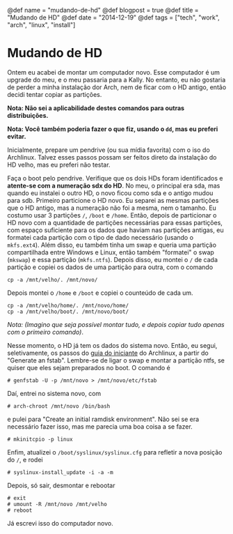 @def name = "mudando-de-hd"
@def blogpost = true
@def title = "Mudando de HD"
@def date = "2014-12-19"
@def tags = ["tech", "work", "arch", "linux", "install"]

# Mudando de HD

Ontem eu acabei de montar um computador novo.
Esse computador é um upgrade do meu, e o meu passaria para a Kally.
No entanto, eu não gostaria de perder a minha instalação dor Arch,
nem de ficar com o HD antigo, então decidi tentar copiar as partições.

**Nota: Não sei a aplicabilidade destes comandos para outras distribuições.**

**Nota: Você também poderia fazer o que fiz, usando o `dd`, mas eu preferi
evitar.**

Inicialmente, prepare um pendrive (ou sua mídia favorita)
com o iso do Archlinux.
Talvez esses passos possam ser feitos direto da instalação do HD velho,
mas eu preferi não testar.

Faça o boot pelo pendrive.
Verifique que os dois HDs foram identificados e
**atente-se com a numeração sdx do HD**. No meu, o principal era sda, mas quando
eu instalei o outro HD, o novo ficou como sda e o antigo mudou para sdb.
Primeiro particione o HD novo. Eu separei as mesmas partições que o HD antigo,
mas a numeração não foi a mesma, nem o tamanho.
Eu costumo usar 3 partições `/`, `/boot` e `/home`.
Então, depois de particionar o HD novo com a quantidade de partições necessárias
para essas partições, com espaço suficiente para os dados que haviam nas
partições antigas, eu formatei cada partição com o tipo de dado necessário
(usando o `mkfs.ext4`).
Além disso, eu também tinha um swap e queria uma partição compartilhada entre
Windows e Linux, então também "formatei" o swap (`mkswap`) e essa partição
(`mkfs.ntfs`).
Depois disso, eu montei o `/` de cada partição e copiei os dados de uma partição
para outra, com o comando

```
cp -a /mnt/velho/. /mnt/novo/
```

Depois montei o `/home` e `/boot` e copiei o counteúdo de cada um.

```
cp -a /mnt/velho/home/. /mnt/novo/home/
cp -a /mnt/velho/boot/. /mnt/novo/boot/
```

*Nota: (Imagino que seja possível montar tudo, e depois copiar tudo apenas com o
primeiro comando)*.

Nesse momento, o HD já tem os dados do sistema novo. Então, eu segui,
seletivamente, os passos do [guia do
iniciante](https://wiki.archlinux.org/index.php/beginners%27_guide#Generate_an_fstab)
do Archlinux, a partir do "Generate an fstab". Lembre-se de ligar o swap e
montar a partição ntfs, se quiser que eles sejam preparados no boot.
O comando é

```
# genfstab -U -p /mnt/novo > /mnt/novo/etc/fstab
```

Daí, entrei no sistema novo, com

```
# arch-chroot /mnt/novo /bin/bash
```

e pulei para "Create an initial ramdisk environment".
Não sei se era necessário fazer isso,
mas me parecia uma boa coisa a se fazer.

```
# mkinitcpio -p linux
```

Enfim, atualizei o `/boot/syslinux/syslinux.cfg` para refletir a nova posição do
`/`, e rodei

```
# syslinux-install_update -i -a -m
```

Depois, só sair, desmontar e rebootar

```
# exit
# umount -R /mnt/novo /mnt/velho
# reboot
```

Já escrevi isso do computador novo.
